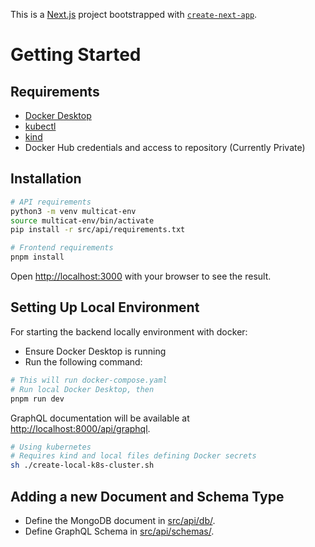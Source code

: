 This is a [Next.js](https://nextjs.org) project bootstrapped with [`create-next-app`](https://nextjs.org/docs/app/api-reference/cli/create-next-app).

# Getting Started

## Requirements
* [Docker Desktop](https://docs.docker.com/desktop/setup/install/windows-install/)
* [kubectl](https://kubernetes.io/docs/tasks/tools/)
* [kind](https://kind.sigs.k8s.io/docs/user/quick-start/#installation)
* Docker Hub credentials and access to repository (Currently Private)


## Installation
```bash
# API requirements
python3 -m venv multicat-env
source multicat-env/bin/activate
pip install -r src/api/requirements.txt

# Frontend requirements
pnpm install
```

Open [http://localhost:3000](http://localhost:3000) with your browser to see the result.

## Setting Up Local Environment

For starting the backend locally environment with docker:

* Ensure Docker Desktop is running
* Run the following command:

```bash
# This will run docker-compose.yaml
# Run local Docker Desktop, then
pnpm run dev
```

GraphQL documentation will be available at [http://localhost:8000/api/graphql](http://localhost:8000/api/graphql).

```bash
# Using kubernetes
# Requires kind and local files defining Docker secrets
sh ./create-local-k8s-cluster.sh
```

## Adding a new Document and Schema Type

* Define the MongoDB document in [src/api/db/](./src/api/db/).
* Define GraphQL Schema in [src/api/schemas/](./src/api/schemas/).
